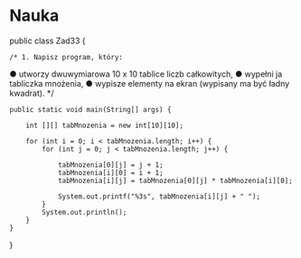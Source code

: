 # Nauka
public class Zad33 {

    /* 1. Napisz program, który:
● utworzy dwuwymiarowa 10 x 10 tablice liczb całkowitych,
● wypełni ja tabliczka mnożenia,
● wypisze elementy na ekran (wypisany ma być ładny
kwadrat). */

    public static void main(String[] args) {

        int [][] tabMnozenia = new int[10][10];

        for (int i = 0; i < tabMnozenia.length; i++) {
            for (int j = 0; j < tabMnozenia.length; j++) {

                tabMnozenia[0][j] = j + 1;
                tabMnozenia[i][0] = i + 1;
                tabMnozenia[i][j] = tabMnozenia[0][j] * tabMnozenia[i][0];

                System.out.printf("%3s", tabMnozenia[i][j] + " ");
            }
            System.out.println();
        }
    }
}
